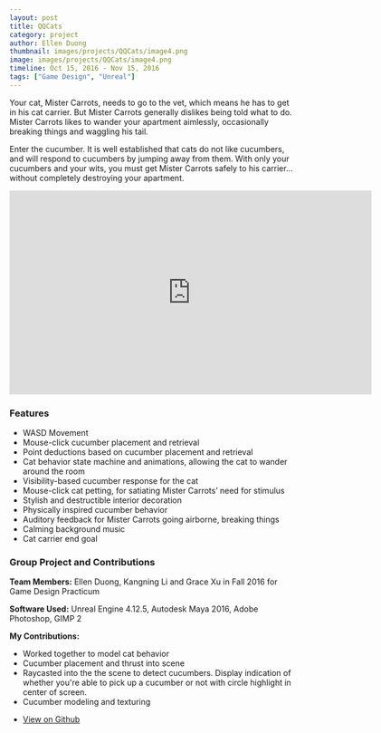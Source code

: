 ```yaml
---
layout: post
title: QQCats
category: project
author: Ellen Duong
thumbnail: images/projects/QQCats/image4.png
image: images/projects/QQCats/image4.png
timeline: Oct 15, 2016 - Nov 15, 2016
tags: ["Game Design", "Unreal"]
---
```


Your cat, Mister Carrots, needs to go to the vet, which means he has to get in his cat carrier.
But Mister Carrots generally dislikes being told what to do. Mister Carrots likes to wander your apartment aimlessly, occasionally breaking things and waggling his tail.

<!-- more -->

Enter the cucumber. It is well established that cats do not like cucumbers, and will respond to cucumbers by jumping away from them. With only your cucumbers and your wits, you must get Mister Carrots safely to his carrier… without completely destroying your apartment.

<div class="align-center">
<iframe src="https://player.vimeo.com/video/207728516" width="640" height="360" frameborder="0" allow="autoplay; fullscreen" allowfullscreen></iframe>
</div>

### Features
- WASD Movement
- Mouse-click cucumber placement and retrieval
- Point deductions based on cucumber placement and retrieval
- Cat behavior state machine and animations, allowing the cat to wander around the room
- Visibility-based cucumber response for the cat
- Mouse-click cat petting, for satiating Mister Carrots’ need for stimulus
- Stylish and destructible interior decoration
- Physically inspired cucumber behavior
- Auditory feedback for Mister Carrots going airborne, breaking things
- Calming background music
- Cat carrier end goal

### Group Project and Contributions
**Team Members:** Ellen Duong, Kangning Li and Grace Xu in Fall 2016 for Game Design Practicum

**Software Used:** Unreal Engine 4.12.5, Autodesk Maya 2016, Adobe Photoshop, GIMP 2

**My Contributions:**
  - Worked together to model cat behavior
  - Cucumber placement and thrust into scene
  - Raycasted into the the scene to detect cucumbers. Display indication of whether you're able to pick up a cucumber or not with circle highlight in center of screen. 
  - Cucumber modeling and texturing

<ul class="actions stacked align-center">
    <li><a href="https://github.com/gracexu94/QQCats" class="button large wide smooth-scroll-middle">View on Github</a></li>
</ul>
